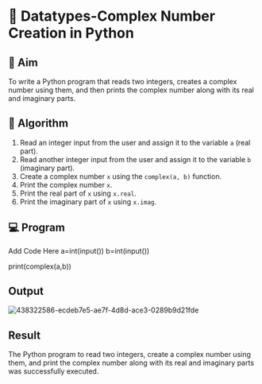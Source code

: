 # 🧮 Datatypes-Complex Number Creation in Python

## 🎯 Aim
To write a Python program that reads two integers, creates a complex number using them, and then prints the complex number along with its real and imaginary parts.

## 🧠 Algorithm
1. Read an integer input from the user and assign it to the variable `a` (real part).
2. Read another integer input from the user and assign it to the variable `b` (imaginary part).
3. Create a complex number `x` using the `complex(a, b)` function.
4. Print the complex number `x`.
5. Print the real part of `x` using `x.real`.
6. Print the imaginary part of `x` using `x.imag`.

## 💻 Program
Add Code Here
a=int(input())
b=int(input())

print(complex(a,b))

## Output
![438322586-ecdeb7e5-ae7f-4d8d-ace3-0289b9d21fde](https://github.com/user-attachments/assets/ce9f1133-4ead-47ed-a3a8-e0a405e5f148)

## Result
The Python program to read two integers, create a complex number using them, and print the complex number along with its real and imaginary parts was successfully executed.
